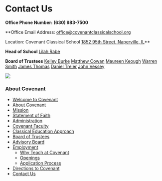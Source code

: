 # Contact Us

<span>**Office Phone Number:**</span> **<span>(630) 983-7500</span>**

**<span>Office Email Address:</span>
[](mailto:office@covenantclassicalschool.org)[<span>office@covenantclassicalschool.org</span>](mailto:office@covenantclassicalschool.org)

<span>Location:</span>
<span>Covenant Classical School
<span>[1852 95th Street, Naperville, IL](http://maps.google.com/maps?saddr=1852+95th+St,+Naperville,+IL&hl=en&sll=37.063944,-95.674438&sspn=2.875344,6.696167&mra=ls&t=m&z=16)</span></span>**

**<span>Head of School</span>** [<span>Lilah Rabe</span>](http://www.covenantclassicalschool.org/pages/page.asp?page_id=97817)

<span>**Board of Trustees**</span> [Kelley Burke](mailto:kburke@covenantclassicalschool.org)
[Matthew Cowan](mailto:mcowan@covenantclassicalschool.org)<span></span>
[Maureen Keough](mailto:mkeough@covenantclassicalschool.org)
[Warren Smith](mailto:wsmith@covenantclassicalschool.org)
[James Thomas](mailto:jthomas@covenantclassicalschool.org)
[Daniel Treier](mailto:dtreier@covenantclassicalschool.org)
[John Vessey](http://www.covenantclassicalschool.org/pages/page.asp?page_id=98009) 

![](http://www.covenantclassicalschool.org/uploads/covenantcontactus-W.jpg)

### About Covenant

*   [Welcome to Covenant](http://www.covenantclassicalschool.org/covenantwelcome)
*   [About Covenant](http://www.covenantclassicalschool.org/about-covenant)
*   [Mission](http://www.covenantclassicalschool.org/covenant-mission)
*   [Statement of Faith](http://www.covenantclassicalschool.org/covenant-statement-of-faith)
*   [Administration](http://www.covenantclassicalschool.org/covenant-administration)
*   [Covenant Faculty](http://www.covenantclassicalschool.org/faculty)
*   [Classical Education Approach](http://www.covenantclassicalschool.org/covenant-classical-education-approach)
*   [Board of Trustees](http://www.covenantclassicalschool.org/board-of-trustees)
*   [Advisory Board](http://www.covenantclassicalschool.org/advisory-board)
*   [Employment](http://www.covenantclassicalschool.org/pages/page.asp?page_id=336531)
    *   [Why Teach at Covenant](http://www.covenantclassicalschool.org/pages/page.asp?page_id=336531)
    *   [Openings](http://www.covenantclassicalschool.org/pages/page.asp?page_id=337089)
    *   [Application Process](http://www.covenantclassicalschool.org/pages/page.asp?page_id=337090)
*   [Directions to Covenant](http://www.covenantclassicalschool.org/directions)
*   [Contact Us](http://www.covenantclassicalschool.org/contact)